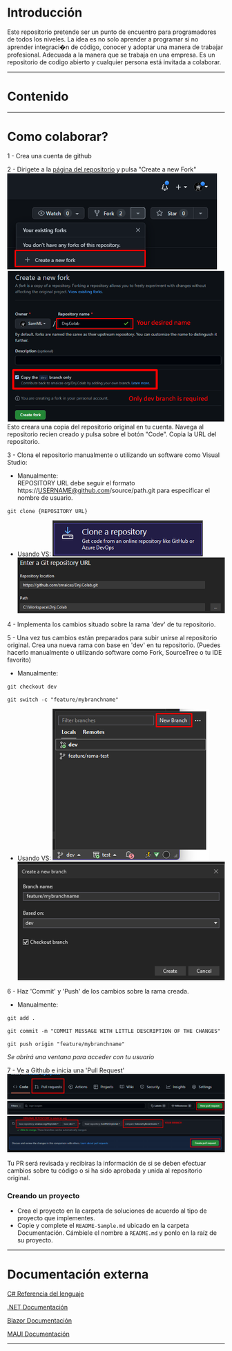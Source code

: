 Introducción
============

Este repositorio pretende ser un punto de encuentro para programadores de todos los niveles. 
La idea es no solo aprender a programar si no aprender integraci�n de código, conocer y adoptar una manera de trabajar profesional. 
Adecuada a la manera que se trabaja en una empresa. Es un repositorio de codigo abierto y cualquier persona está invitada a colaborar.

* * *

Contenido
=========

* * *

Como colaborar?
================

1 - Crea una cuenta de github

2 - Dirigete a la [página del repositorio](https://github.com/smaicas-org/Dnj.Colab) y pulsa "Create a new Fork"
![](Documentation/Assets/fork_1.png)
![](Documentation/Assets/fork_2.png)
Esto creara una copia del repositorio original en tu cuenta.
Navega al repositorio recien creado y pulsa sobre el botón "Code".
Copia la URL del repositorio.

3 - Clona el repositorio manualmente o utilizando un software como Visual Studio:
- Manualmente:	
REPOSITORY URL debe seguir el formato  https://USERNAME@github.com/source/path.git para especificar el nombre de usuario.
```
git clone {REPOSITORY URL}
```
- Usando VS:
![](Documentation/Assets/vs_clone_1.png)
![](Documentation/Assets/vs_clone_2.png)

4 - Implementa los cambios situado sobre la rama 'dev' de tu repositorio. 

5 - Una vez tus cambios están preparados para subir unirse al repositorio original.
Crea una nueva rama con base en 'dev' en tu repositorio. 
(Puedes hacerlo manualmente o utilizando software como Fork, SourceTree o tu IDE favorito)
- Manualmente:
```
git checkout dev
```
```
git switch -c "feature/mybranchname"
```
- Usando VS:
![](Documentation/Assets/vs_newbranch_1.png)
![](Documentation/Assets/vs_newbranch_2.png)

6 - Haz 'Commit' y 'Push' de los cambios sobre la rama creada.
- Manualmente:
```
git add .
```
```
git commit -m "COMMIT MESSAGE WITH LITTLE DESCRIPTION OF THE CHANGES"
```
```
git push origin "feature/mybranchname"
```
_Se abrirá una ventana para acceder con tu usuario_ 
    
7 - Ve a Github e inicia una 'Pull Request'
![](Documentation/Assets/pullrequest_1.png)
![](Documentation/Assets/pullrequest_2.png)
![](Documentation/Assets/pullrequest_3.png)

Tu PR será revisada y recibiras la información de si se deben efectuar cambios
sobre tu código o si ha sido aprobada y unida al repositorio original.


### Creando un proyecto

*   Crea el proyecto en la carpeta de soluciones de acuerdo al tipo de proyecto que implementes.
*   Copie y complete el `README-Sample.md` ubicado en la carpeta Documentación. Cámbiele el nombre a `README.md` y ponlo en la raíz de su proyecto.

* * *

Documentación externa
=====================

[C# Referencia del lenguaje](https://learn.microsoft.com/en-us/dotnet/csharp/language-reference/)

[.NET Documentación](https://learn.microsoft.com/en-us/dotnet/)

[Blazor Documentación](https://learn.microsoft.com/es-es/aspnet/core/blazor/?view=aspnetcore-7.0)

[MAUI Documentación](https://learn.microsoft.com/en-us/dotnet/maui/?view=net-maui-7.0)

* * *